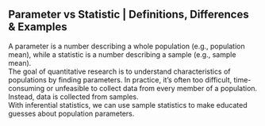 ## Parameter vs Statistic | Definitions, Differences & Examples

A parameter is a number describing a whole population (e.g., population mean), while a statistic is a number describing a sample (e.g., sample mean).<br>
The goal of quantitative research is to understand characteristics of populations by finding parameters. In practice, it’s often too difficult, time-consuming or unfeasible to collect data from every member of a population. Instead, data is collected from samples.<br>
With inferential statistics, we can use sample statistics to make educated guesses about population parameters.
